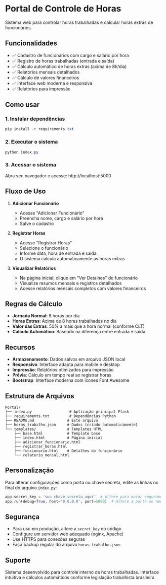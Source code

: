 # Portal de Controle de Horas

Sistema web para controlar horas trabalhadas e calcular horas extras de funcionários.

## Funcionalidades

- ✅ Cadastro de funcionários com cargo e salário por hora
- ✅ Registro de horas trabalhadas (entrada e saída)
- ✅ Cálculo automático de horas extras (acima de 8h/dia)
- ✅ Relatórios mensais detalhados
- ✅ Cálculo de valores financeiros
- ✅ Interface web moderna e responsiva
- ✅ Relatórios para impressão

## Como usar

### 1. Instalar dependências

```powershell
pip install -r requirements.txt
```

### 2. Executar o sistema

```powershell
python index.py
```

### 3. Acessar o sistema

Abra seu navegador e acesse: http://localhost:5000

## Fluxo de Uso

1. **Adicionar Funcionário**
   - Acesse "Adicionar Funcionário"
   - Preencha nome, cargo e salário por hora
   - Salve o cadastro

2. **Registrar Horas**
   - Acesse "Registrar Horas"
   - Selecione o funcionário
   - Informe data, hora de entrada e saída
   - O sistema calcula automaticamente as horas extras

3. **Visualizar Relatórios**
   - Na página inicial, clique em "Ver Detalhes" do funcionário
   - Visualize resumos mensais e registros detalhados
   - Acesse relatórios mensais completos com valores financeiros

## Regras de Cálculo

- **Jornada Normal**: 8 horas por dia
- **Horas Extras**: Acima de 8 horas trabalhadas no dia
- **Valor das Extras**: 50% a mais que a hora normal (conforme CLT)
- **Cálculo Automático**: Baseado na diferença entre entrada e saída

## Recursos

- **Armazenamento**: Dados salvos em arquivo JSON local
- **Responsivo**: Interface adapta para mobile e desktop
- **Impressão**: Relatórios otimizados para impressão
- **Prévia**: Cálculo em tempo real ao registrar horas
- **Bootstrap**: Interface moderna com ícones Font Awesome

## Estrutura de Arquivos

```
Portal/
├── index.py                 # Aplicação principal Flask
├── requirements.txt         # Dependências Python
├── README.md               # Este arquivo
├── horas_trabalho.json     # Dados (criado automaticamente)
└── templates/              # Templates HTML
    ├── base.html           # Template base
    ├── index.html          # Página inicial
    ├── adicionar_funcionario.html
    ├── registrar_horas.html
    ├── funcionario.html    # Detalhes do funcionário
    └── relatorio_mensal.html
```

## Personalização

Para alterar configurações como porta ou chave secreta, edite as linhas no final do arquivo `index.py`:

```python
app.secret_key = 'sua_chave_secreta_aqui'  # Altere para maior segurança
app.run(debug=True, host='0.0.0.0', port=5000)  # Altere a porta se necessário
```

## Segurança

- Para uso em produção, altere a `secret_key` no código
- Configure um servidor web adequado (nginx, Apache)
- Use HTTPS para conexões seguras
- Faça backup regular do arquivo `horas_trabalho.json`

## Suporte

Sistema desenvolvido para controle interno de horas trabalhadas.
Interface intuitiva e cálculos automáticos conforme legislação trabalhista brasileira.
